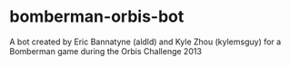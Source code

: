 bomberman-orbis-bot
===================

A bot created by Eric Bannatyne (aldld) and Kyle Zhou (kylemsguy) for a Bomberman game during the Orbis Challenge 2013
